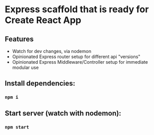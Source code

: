 # Express scaffold that is ready for Create React App

## Features
- Watch for dev changes, via nodemon
- Opinionated Express router setup for different api "versions"
- Opinionated Express Middleware/Controller setup for immediate modular use

## Install dependencies:
### `npm i`

## Start server (watch with nodemon):
### `npm start`
